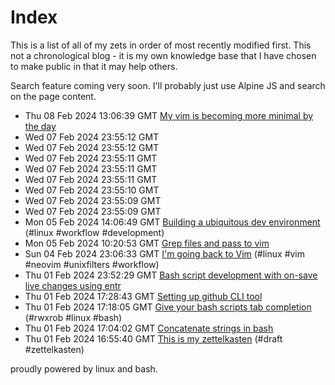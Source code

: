 # Index

This is a list of all of my zets in order of most recently modified first. This not a chronological blog - it is my own knowledge base that I have chosen to make public in that it may help others.

Search feature coming very soon. I'll probably just use Alpine JS and search on the page content.

 - Thu 08 Feb 2024 13:06:39 GMT [My vim is becoming more minimal by the day](../9/) 
 - Wed 07 Feb 2024 23:55:12 GMT [](../html/4/) 
 - Wed 07 Feb 2024 23:55:12 GMT [](../html/1/) 
 - Wed 07 Feb 2024 23:55:11 GMT [](../html/5/) 
 - Wed 07 Feb 2024 23:55:11 GMT [](../html/8/) 
 - Wed 07 Feb 2024 23:55:11 GMT [](../html/7/) 
 - Wed 07 Feb 2024 23:55:10 GMT [](../html/3/) 
 - Wed 07 Feb 2024 23:55:09 GMT [](../html/2/) 
 - Wed 07 Feb 2024 23:55:09 GMT [](../html/6/) 
 - Mon 05 Feb 2024 14:06:49 GMT [Building a ubiquitous dev environment](../8/) (#linux #workflow #development)
 - Mon 05 Feb 2024 10:20:53 GMT [Grep files and pass to vim](../7/) 
 - Sun 04 Feb 2024 23:06:33 GMT [I'm going back to Vim](../6/) (#linux #vim #neovim #unixfilters #workflow)
 - Thu 01 Feb 2024 23:52:29 GMT [Bash script development with on-save live changes using entr](../3/) 
 - Thu 01 Feb 2024 17:28:43 GMT [Setting up github CLI tool](../5/) 
 - Thu 01 Feb 2024 17:18:05 GMT [Give your bash scripts tab completion](../4/) (#rwxrob #linux #bash)
 - Thu 01 Feb 2024 17:04:02 GMT [Concatenate strings in bash](../2/) 
 - Thu 01 Feb 2024 16:55:40 GMT [This is my zettelkasten](../1/) (#draft #zettelkasten)


proudly powered by linux and bash.
